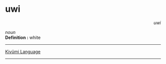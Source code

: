 
# uwi

<div align="right"><i>uwi</i></div>

*noun*  
**Definition :** white  

---

[Kivümi Language](../README.md)

---
